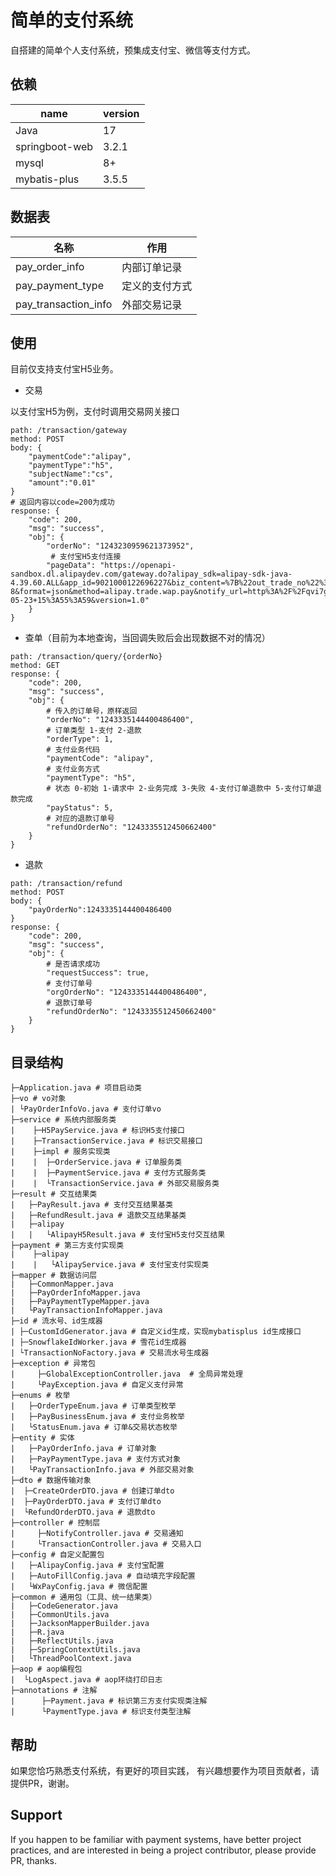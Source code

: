 # 简单的支付系统

自搭建的简单个人支付系统，预集成支付宝、微信等支付方式。

## 依赖

| name           |version|
|----------------|---|
| Java           |17|
| springboot-web |3.2.1|
| mysql          |8+|
| mybatis-plus   |3.5.5|

## 数据表
| 名称                   | 作用     |
|----------------------|--------|
| pay_order_info       | 内部订单记录 |
| pay_payment_type     | 定义的支付方式|
| pay_transaction_info | 外部交易记录|

## 使用
目前仅支持支付宝H5业务。

- 交易

以支付宝H5为例，支付时调用交易网关接口
```
path: /transaction/gateway
method: POST
body: {
    "paymentCode":"alipay",
    "paymentType":"h5",
    "subjectName":"cs",
    "amount":"0.01"
}
# 返回内容以code=200为成功
response: {
    "code": 200,
    "msg": "success",
    "obj": {
        "orderNo": "1243230959621373952",
         # 支付宝H5支付连接
        "pageData": "https://openapi-sandbox.dl.alipaydev.com/gateway.do?alipay_sdk=alipay-sdk-java-4.39.60.ALL&app_id=9021000122696227&biz_content=%7B%22out_trade_no%22%3A%2220240523100011243230961986961408%22%2C%22total_amount%22%3A%220.01%22%2C%22subject%22%3A%22cs%22%2C%22product_code%22%3A%22QUICK_WAP_WAY%22%7D&charset=UTF-8&format=json&method=alipay.trade.wap.pay&notify_url=http%3A%2F%2Fqvi7gj.natappfree.cc%2Fnotify%2Falipay&sign=RQSWnvFBgtaRMt7HZKfVAu8xUYDld%2Flj%W9xP5xGDOHNyExPfhJY%2FZ2Z8At2Pf1PN9qpekJEbCRmBrLS2x8poeVoAlsL3qkDi0jrrAMSUuo5XlSnKqK4Fsd%2ByTy9y7Nak7eLFVUGSU77vlsCFQ7xkbuI%2BcWUsbF4pD3c4Z7dbZXB5lN%2FHeFdhtJsi3LP5mVPgJUkt0iDeiBYeEnHSlro3yqm6eD4Xb5ANKxg%2FMyz%2BLkRrvABWaunKTwJEaSlIm9mZBbxtyv3CGqPlMm7q4CExlaX9deZCyLI4kQ%3D%3D&sign_type=RSA2&timestamp=2024-05-23+15%3A55%3A59&version=1.0"
    }
}
```

- 查单（目前为本地查询，当回调失败后会出现数据不对的情况）
```
path: /transaction/query/{orderNo}
method: GET
response: {
    "code": 200,
    "msg": "success",
    "obj": {
        # 传入的订单号，原样返回
        "orderNo": "1243335144400486400",
        # 订单类型 1-支付 2-退款
        "orderType": 1,
        # 支付业务代码
        "paymentCode": "alipay",
        # 支付业务方式
        "paymentType": "h5",
        # 状态 0-初始 1-请求中 2-业务完成 3-失败 4-支付订单退款中 5-支付订单退款完成
        "payStatus": 5,
        # 对应的退款订单号
        "refundOrderNo": "1243335512450662400"
    }
}
```

- 退款
```
path: /transaction/refund
method: POST
body: {
    "payOrderNo":1243335144400486400
}
response: {
    "code": 200,
    "msg": "success",
    "obj": {
        # 是否请求成功
        "requestSuccess": true,
        # 支付订单号
        "orgOrderNo": "1243335144400486400",
        # 退款订单号
        "refundOrderNo": "1243335512450662400"
    }
}
```

## 目录结构

```
├─Application.java # 项目启动类
├─vo # vo对象
| └PayOrderInfoVo.java # 支付订单vo
├─service # 系统内部服务类
|    ├─H5PayService.java # 标识H5支付接口
|    ├─TransactionService.java # 标识交易接口
|    ├─impl # 服务实现类
|    |  ├─OrderService.java # 订单服务类
|    |  ├─PaymentService.java # 支付方式服务类
|    |  └TransactionService.java # 外部交易服务类
├─result # 交互结果类
|   ├─PayResult.java # 支付交互结果基类
|   ├─RefundResult.java # 退款交互结果基类
|   ├─alipay 
|   |   └AlipayH5Result.java # 支付宝H5支付交互结果
├─payment # 第三方支付实现类
|    ├─alipay
|    |   └AlipayService.java # 支付宝支付实现类
├─mapper # 数据访问层
|   ├─CommonMapper.java
|   ├─PayOrderInfoMapper.java
|   ├─PayPaymentTypeMapper.java
|   └PayTransactionInfoMapper.java
├─id # 流水号、id生成器
| ├─CustomIdGenerator.java # 自定义id生成，实现mybatisplus id生成接口
| ├─SnowflakeIdWorker.java # 雪花id生成器
| └TransactionNoFactory.java # 交易流水号生成器
├─exception # 异常包
|     ├─GlobalExceptionController.java  # 全局异常处理
|     └PayException.java # 自定义支付异常
├─enums # 枚举
|   ├─OrderTypeEnum.java # 订单类型枚举
|   ├─PayBusinessEnum.java # 支付业务枚举
|   └StatusEnum.java # 订单&交易状态枚举
├─entity # 实体
|   ├─PayOrderInfo.java # 订单对象
|   ├─PayPaymentType.java # 支付方式对象
|   └PayTransactionInfo.java # 外部交易对象
├─dto # 数据传输对象
|  ├─CreateOrderDTO.java # 创建订单dto
|  ├─PayOrderDTO.java # 支付订单dto
|  └RefundOrderDTO.java # 退款dto
├─controller # 控制层
|     ├─NotifyController.java # 交易通知
|     └TransactionController.java # 交易入口
├─config # 自定义配置包
|   ├─AlipayConfig.java # 支付宝配置
|   ├─AutoFillConfig.java # 自动填充字段配置
|   └WxPayConfig.java # 微信配置
├─common # 通用包（工具、统一结果类）
|   ├─CodeGenerator.java
|   ├─CommonUtils.java
|   ├─JacksonMapperBuilder.java
|   ├─R.java
|   ├─ReflectUtils.java
|   ├─SpringContextUtils.java
|   └ThreadPoolContext.java
├─aop # aop编程包
|  └LogAspect.java # aop环绕打印日志
├─annotations # 注解
|      ├─Payment.java # 标识第三方支付实现类注解
|      └PaymentType.java # 标识支付类型注解
```

## 帮助
如果您恰巧熟悉支付系统，有更好的项目实践，
有兴趣想要作为项目贡献者，请提供PR，谢谢。

## Support
If you happen to be familiar with payment systems, 
have better project practices, and are interested in being a project contributor, please provide PR, thanks.